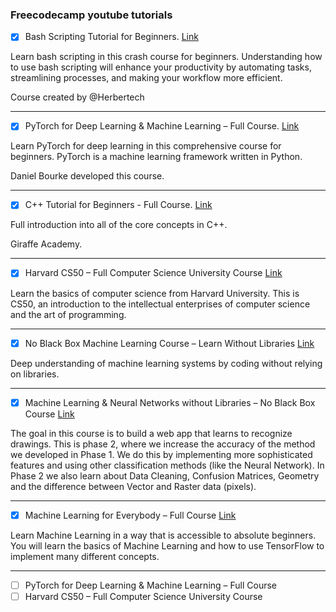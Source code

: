 ### Freecodecamp youtube tutorials

- [x] Bash Scripting Tutorial for Beginners. [Link](https://www.youtube.com/watch?v=tK9Oc6AEnR4)

Learn bash scripting in this crash course for beginners. Understanding how to use bash scripting will enhance your productivity by automating tasks, streamlining processes, and making your workflow more efficient.

Course created by @Herbertech

---
- [x] PyTorch for Deep Learning & Machine Learning – Full Course. [Link](https://www.youtube.com/watch?v=V_xro1bcAuA)

Learn PyTorch for deep learning in this comprehensive course for beginners. PyTorch is a machine learning framework written in Python.

Daniel Bourke developed this course.

---
- [x] C++ Tutorial for Beginners - Full Course. [Link](https://www.youtube.com/watch?v=vLnPwxZdW4Y)

Full introduction into all of the core concepts in C++. 

Giraffe Academy.

---
- [x] Harvard CS50 – Full Computer Science University Course [Link](https://www.youtube.com/watch?v=8mAITcNt710)

Learn the basics of computer science from Harvard University. This is CS50, an introduction to the intellectual enterprises of computer science and the art of programming.

---
- [x] No Black Box Machine Learning Course – Learn Without Libraries [Link](https://www.youtube.com/watch?v=vDDjtwQDw2k)

Deep understanding of machine learning systems by coding without relying on libraries.

---
- [x] Machine Learning & Neural Networks without Libraries – No Black Box Course [Link](https://www.youtube.com/watch?v=3wwiOSxDAmg)

The goal in this course is to build a web app that learns to recognize drawings. This is phase 2, where we increase the accuracy of the method we developed in Phase 1. We do this by implementing more sophisticated features and using other classification methods (like the Neural Network). In Phase 2 we also learn about Data Cleaning, Confusion Matrices, Geometry and the difference between Vector and Raster data (pixels).

---
- [x] Machine Learning for Everybody – Full Course [Link](https://www.youtube.com/watch?v=i_LwzRVP7bg)

Learn Machine Learning in a way that is accessible to absolute beginners. You will learn the basics of Machine Learning and how to use TensorFlow to implement many different concepts.

---
- [ ] PyTorch for Deep Learning & Machine Learning – Full Course
- [ ] Harvard CS50 – Full Computer Science University Course
